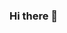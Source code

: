 ### Hi there 👋

<!--
**hotkeys7/hotkeys7** is a ✨ _special_ ✨ repository because its `README.md` (this file) appears on your GitHub profile


  <img align="right" alt="Coding" width="400" src="[https://stemettes.org/zine/wp-content/uploads/sites/3/2021/09/giphy-13-1.gif](https://htmlcolorcodes.com/assets/images/colors/sky-blue-color-solid-background-1920x1080.png)">

Here are some ideas to get you started:

- 🔭 I’m currently working on ...
- 🌱 I’m currently learning ...
- 👯 I’m looking to collaborate on ...
- 🤔 I’m looking for help with ...
- 💬 Ask me about ...
- 📫 How to reach me: ...
- 😄 Pronouns: ...
- ⚡ Fun fact: ...
-->
